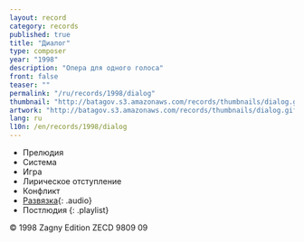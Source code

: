```yaml
---
layout: record
category: records
published: true
title: "Диалог"
type: composer
year: "1998"
description: "Опера для одного голоса"
front: false
teaser: ""
permalink: "/ru/records/1998/dialog"
thumbnail: "http://batagov.s3.amazonaws.com/records/thumbnails/dialog.gif"
artwork: "http://batagov.s3.amazonaws.com/records/thumbnails/dialog.gif"
lang: ru
l10n: /en/records/1998/dialog
---
```


- Прелюдия	 
- Система	 
- Игра	 
- Лирическое отступление	 
- Конфликт	 
- [Развязка](http://batagov.s3.amazonaws.com/records/sounds/denouement.mp3){: .audio}
- Постлюдия
{: .playlist} 

© 1998 Zagny Edition ZECD 9809 09